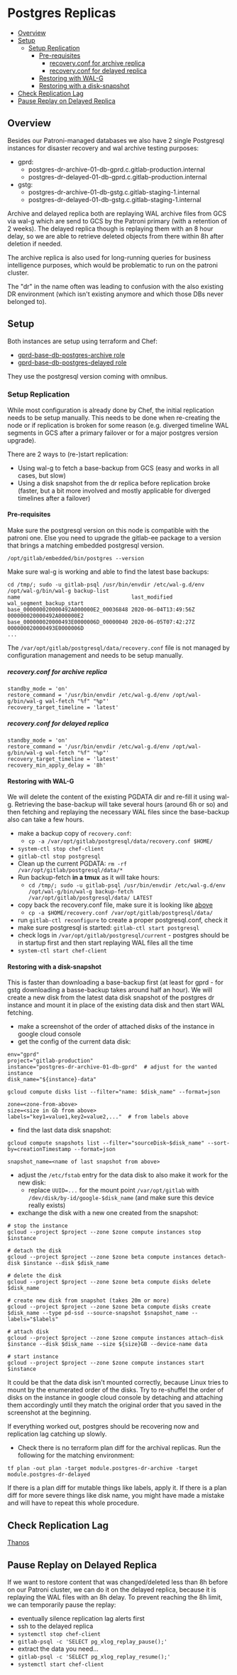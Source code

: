 # Postgres Replicas

<!-- vim-markdown-toc GitLab -->

* [Overview](#overview)
* [Setup](#setup)
  * [Setup Replication](#setup-replication)
    * [Pre-requisites](#pre-requisites)
      * [recovery.conf for archive replica](#recovery.conf-for-archive-replica)
      * [recovery.conf for delayed replica](#recovery.conf-for-delayed-replica)
    * [Restoring with WAL-G](#restoring-with-wal-g)
    * [Restoring with a disk-snapshot](#restoring-with-a-disk-snapshot)
* [Check Replication Lag](#check-replication-lag)
* [Pause Replay on Delayed Replica](#pause-replay-on-delayed-replica)

<!-- vim-markdown-toc -->

## Overview

Besides our Patroni-managed databases we also have 2 single Postgresql instances
for disaster recovery and wal archive testing purposes:

* gprd:
  * postgres-dr-archive-01-db-gprd.c.gitlab-production.internal
  * postgres-dr-delayed-01-db-gprd.c.gitlab-production.internal
* gstg:
  * postgres-dr-archive-01-db-gstg.c.gitlab-staging-1.internal
  * postgres-dr-delayed-01-db-gstg.c.gitlab-staging-1.internal

Archive and delayed replica both are replaying WAL archive files from GCS via
wal-g which are send to GCS by the Patroni primary (with a retention of 2
weeks). The delayed replica though is replaying them with an 8 hour delay, so we
are able to retrieve deleted objects from there within 8h after deletion if
needed.

The archive replica is also used for long-running queries for business
intelligence purposes, which would be problematic to run on the patroni cluster.

The "dr" in the name often was leading to confusion with the also existing DR
environment (which isn't existing anymore and which those DBs never belonged
to).

## Setup

Both instances are setup using terraform and Chef:

* [gprd-base-db-postgres-archive role](https://ops.gitlab.net/gitlab-cookbooks/chef-repo/-/blob/master/roles/gprd-base-db-postgres-archive.json)
* [gprd-base-db-postgres-delayed role](https://ops.gitlab.net/gitlab-cookbooks/chef-repo/-/blob/master/roles/gprd-base-db-postgres-delayed.json)

They use the postgresql version coming with omnibus.

### Setup Replication

While most configuration is already done by Chef, the initial replication needs
to be setup manually. This needs to be done when re-creating the node or if
replication is broken for some reason (e.g. diverged timeline WAL segments in
GCS after a primary failover or for a major postgres version upgrade).

There are 2 ways to (re-)start replication:

* Using wal-g to fetch a base-backup from GCS (easy and works in all cases, but slow)
* Using a disk snapshot from the dr replica before replication broke (faster,
  but a bit more involved and mostly applicable for diverged timelines after a
  failover)

#### Pre-requisites

Make sure the postgresql version on this node is compatible with the patroni
one. Else you need to upgrade the gitlab-ee package to a version that brings a
matching embedded postgresql version.

```
/opt/gitlab/embedded/bin/postgres --version
```

Make sure wal-g is working and able to find the latest base backups:

```
cd /tmp/; sudo -u gitlab-psql /usr/bin/envdir /etc/wal-g.d/env /opt/wal-g/bin/wal-g backup-list
name                                   last_modified        wal_segment_backup_start
base_000000020000492A000000E2_00036848 2020-06-04T13:49:56Z 000000020000492A000000E2
base_000000020000493E0000006D_00000040 2020-06-05T07:42:27Z 000000020000493E0000006D
...
```

The `/var/opt/gitlab/postgresql/data/recovery.conf` file is not managed by
configuration management and needs to be setup manually.

##### recovery.conf for archive replica

```
standby_mode = 'on'
restore_command = '/usr/bin/envdir /etc/wal-g.d/env /opt/wal-g/bin/wal-g wal-fetch "%f" "%p"'
recovery_target_timeline = 'latest'
```

##### recovery.conf for delayed replica

```
standby_mode = 'on'
restore_command = '/usr/bin/envdir /etc/wal-g.d/env /opt/wal-g/bin/wal-g wal-fetch "%f" "%p"'
recovery_target_timeline = 'latest'
recovery_min_apply_delay = '8h'
```

#### Restoring with WAL-G

We will delete the content of the existing PGDATA dir and re-fill it using
wal-g. Retrieving the base-backup will take several hours (around 6h or so) and
then fetching and replaying the necessary WAL files since the base-backup also can
take a few hours.

* make a backup copy of `recovery.conf`:
  * `cp -a /var/opt/gitlab/postgresql/data/recovery.conf $HOME/`
* `system-ctl stop chef-client`
* `gitlab-ctl stop postgresql`
* Clean up the current PGDATA: `rm -rf /var/opt/gitlab/postgresql/data/*`
* Run backup-fetch __in a tmux__ as it will take hours:
  * `cd /tmp/; sudo -u gitlab-psql /usr/bin/envdir /etc/wal-g.d/env /opt/wal-g/bin/wal-g backup-fetch /var/opt/gitlab/postgresql/data/ LATEST`
* copy back the recovery.conf file, make sure it is looking like [above](#pre-requisites)
  * `cp -a $HOME/recovery.conf /var/opt/gitlab/postgresql/data/`
* run `gitlab-ctl reconfigure` to create a proper postgresql.conf, check it
* make sure postgresql is started: `gitlab-ctl start postgresql`
* check logs in `/var/opt/gitlab/postgresql/current` - postgres should be in
  startup first and then start replaying WAL files all the time
* `system-ctl start chef-client`

#### Restoring with a disk-snapshot

This is faster than downloading a base-backup first (at least for gprd - for
gstg downloading a basse-backup takes around half an hour). We will create a new
disk from the latest data disk snapshot of the postgres dr instance and mount it
in place of the existing data disk and then start WAL fetching.

* make a screenshot of the order of attached disks of the instance in google
  cloud console
* get the config of the current data disk:

```
env="gprd"
project="gitlab-production"
instance="postgres-dr-archive-01-db-gprd"  # adjust for the wanted instance
disk_name="${instance}-data"

gcloud compute disks list --filter="name: $disk_name" --format=json

zone=<zone-from-above>
size=<size in Gb from above>
labels="key1=value1,key2=value2,..."  # from labels above
```

* find the last data disk snapshot:

```
gcloud compute snapshots list --filter="sourceDisk~$disk_name" --sort-by=creationTimestamp --format=json

snapshot_name=<name of last snapshot from above>
```

* adjust the `/etc/fstab` entry for the data disk to also make it work for the
  new disk:
  * replace `UUID=...` for the mount point `/var/opt/gitlab` with `/dev/disk/by-id/google-$disk_name` (and make sure this device really exists)
* exchange the disk with a new one created from the snapshot:

```
# stop the instance
gcloud --project $project --zone $zone compute instances stop $instance

# detach the disk
gcloud --project $project --zone $zone beta compute instances detach-disk $instance --disk $disk_name

# delete the disk
gcloud --project $project --zone $zone beta compute disks delete $disk_name

# create new disk from snapshot (takes 20m or more)
gcloud --project $project --zone $zone beta compute disks create $disk_name --type pd-ssd --source-snapshot $snapshot_name --labels="$labels"

# attach disk
gcloud --project $project --zone $zone compute instances attach-disk $instance --disk $disk_name --size ${size}GB --device-name data

# start instance
gcloud --project $project --zone $zone compute instances start $instance
```

It could be that the data disk isn't mounted correctly, because Linux tries to
mount by the enumerated order of the disks. Try to re-shuffel the
order of disks on the instance in google cloud console by detaching and
attaching them accordingly until they match the original order that you saved in
the screenshot at the beginning.

If everything worked out, postgres should be recovering now and replication lag
catching up slowly.

* Check there is no terraform plan diff for the archival replicas. Run the
  following for the matching environment:

 ```
 tf plan -out plan -target module.postgres-dr-archive -target module.postgres-dr-delayed
 ```

 If there is a plan diff for mutable things like labels, apply it. If there is
 a plan diff for more severe things like disk name, you might have made a
 mistake and will have to repeat this whole procedure.

## Check Replication Lag

[Thanos](https://thanos-query.ops.gitlab.net/graph?g0.range_input=1h&g0.max_source_resolution=0s&g0.expr=pg_replication_lag%7Benv%3D%22gprd%22%2C%20fqdn%3D~%22postgres-dr.*%22%7D&g0.tab=0)

## Pause Replay on Delayed Replica

If we want to restore content that was changed/deleted less than 8h before on
our Patroni cluster, we can do it on the delayed replica, because it is
replaying the WAL files with an 8h delay. To prevent reaching the 8h limit, we
can temporarily pause the replay:

* eventually silence replication lag alerts first
* ssh to the delayed replica
* `systemctl stop chef-client`
* `gitlab-psql -c 'SELECT pg_xlog_replay_pause();'`
* extract the data you need...
* `gitlab-psql -c 'SELECT pg_xlog_replay_resume();'`
* `systemctl start chef-client`
